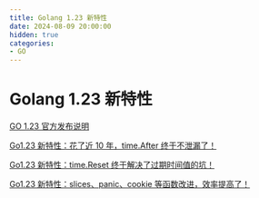 ```yaml
---
title: Golang 1.23 新特性
date: 2024-08-09 20:00:00
hidden: true
categories:
- GO
---
```

# Golang 1.23 新特性

[GO 1.23 官方发布说明](https://golang.google.cn/blog/go1.23)

[Go1.23 新特性：花了近 10 年，time.After 终于不泄漏了！](https://mp.weixin.qq.com/s/Qcpj7TqMeOwCs--59kD3Kw)

[Go1.23 新特性：time.Reset 终于解决了过期时间值的坑！](https://mp.weixin.qq.com/s/NijdOmdfKGLJowhbe9yqPg)

[Go1.23 新特性：slices、panic、cookie 等函数改进，效率提高了！](https://mp.weixin.qq.com/s/z5G7woc8_Rw2EKFWPxld_Q)